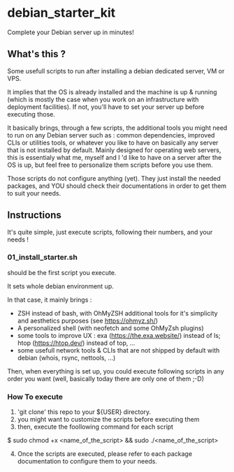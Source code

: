 # debian_starter_kit
Complete your Debian server up in minutes!

## What's this ?

Some usefull scripts to run after installing a debian dedicated server, VM or VPS.

It implies that the OS is already installed and the machine is up & running (which is mostly the case when you work on an infrastructure with deployment facilities). If not, you'll have to set your server up before executing those.

It basically brings, through a few scripts, the additional tools you might need to run on any Debian server such as : common dependencies, improved CLIs or utilities tools, or whatever you like to have on basically any server that is not installed by default. Mainly designed for operating web servers, this is essentialy what me, myself and I 'd like to have on a server after the OS is up, but feel free to personalize them scripts before you use them.

Those scripts do not configure anything (yet). They just install the needed packages, and YOU should check their documentations in order to get them to suit your needs.

## Instructions

It's quite simple, just execute scripts, following their numbers, and your needs !

### 01_install_starter.sh 

should be the first script you execute.

It sets whole debian environment up.

In that case, it mainly brings :
- ZSH instead of bash, with OhMyZSH additional tools for it's simplicity and aesthetics purposes (see https://ohmyz.sh/)
- A personalized shell (with neofetch and some OhMyZsh plugins)
- some tools to improve UX : exa (https://the.exa.website/) instead of ls; htop (https://htop.dev/) instead of top, ...
- some usefull network tools & CLIs that are not shipped by default with debian (whois, rsync, nettools, ...)

Then, when everything is set up, you could execute following scripts in any order you want (well, basically today there are only one of them ;-D)

### How To execute

1. 'git clone' this repo to your ${USER} directory.
2. you might want to customize the scripts before executing them
3. then, execute the foollowing command for each script

$ sudo chmod +x <name_of_the_script> && sudo ./<name_of_the_script>

4. Once the scripts are executed, please refer to each package documentation to configure them to your needs.
